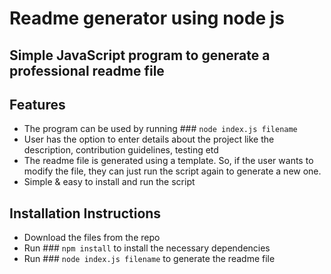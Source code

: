 # Readme generator using node js

## Simple JavaScript program to generate a professional readme file

## Features

- The program can be used by running ### `node index.js filename`
- User has the option to enter details about the project like the description, contribution guidelines, testing etd
- The readme file is generated using a template. So, if the user wants to modify the file, they can just run the script again to generate a new one. 
- Simple & easy to install and run the script

## Installation Instructions

- Download the files from the repo
- Run ### `npm install` to install the necessary dependencies
- Run ### `node index.js filename` to generate the readme file
